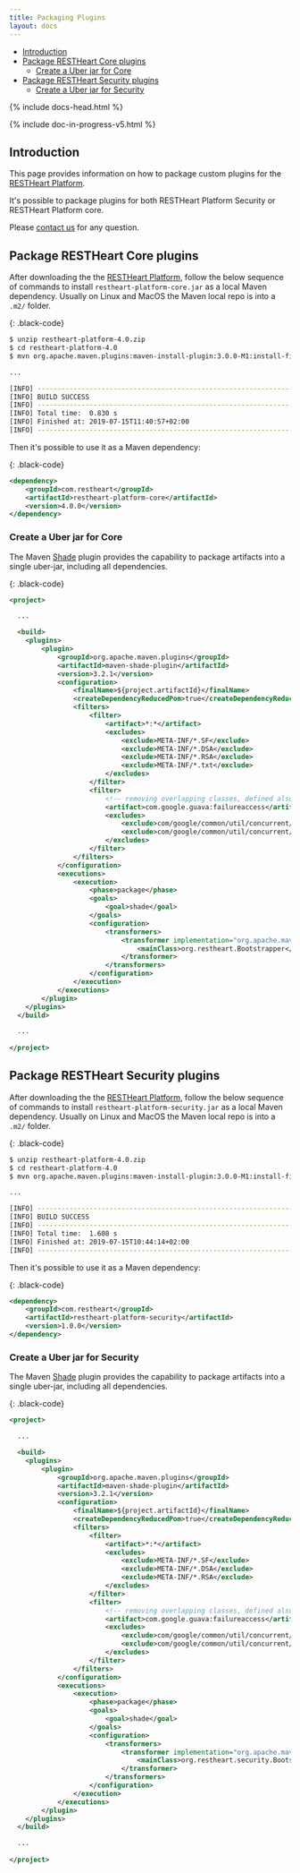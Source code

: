 ```yaml
---
title: Packaging Plugins
layout: docs
---
```


<div markdown="1" class="d-none d-xl-block col-xl-2 order-last bd-toc">

* [Introduction](#introduction)
* [Package RESTHeart Core plugins](#package-restheart-core-plugins)
  * [Create a Uber jar for Core](#create-a-uber-jar-for-core)
* [Package RESTHeart Security plugins](#package-restheart-security-plugins)
  * [Create a Uber jar for Security](#create-a-uber-jar-for-security) 

</div>

<div markdown="1" class="col-12 col-md-9 col-xl-8 py-md-3 bd-content">

{% include docs-head.html %} 

{% include doc-in-progress-v5.html %}

## Introduction

This page provides information on how to package custom plugins for the [RESTHeart Platform](https://restheart.org/get).

It's possible to package plugins for both RESTHeart Platform Security or RESTHeart Platform core.

Please [contact us](https://restheart.org/contact/) for any question.

## Package RESTHeart Core plugins

After downloading the the [RESTHeart Platform](https://restheart.org/get), follow the below sequence of commands to install `restheart-platform-core.jar` as a local Maven dependency. Usually on Linux and MacOS the Maven local repo is into a `.m2/` folder.

{: .black-code}
```bash
$ unzip restheart-platform-4.0.zip
$ cd restheart-platform-4.0
$ mvn org.apache.maven.plugins:maven-install-plugin:3.0.0-M1:install-file -Dfile=restheart-platform-core.jar

...

[INFO] ------------------------------------------------------------------------
[INFO] BUILD SUCCESS
[INFO] ------------------------------------------------------------------------
[INFO] Total time:  0.830 s
[INFO] Finished at: 2019-07-15T11:40:57+02:00
[INFO] ------------------------------------------------------------------------
```

Then it's possible to use it as a Maven dependency:

{: .black-code}
```xml
<dependency>
    <groupId>com.restheart</groupId>
    <artifactId>restheart-platform-core</artifactId>
    <version>4.0.0</version>
</dependency>
```

### Create a Uber jar for Core

The Maven [Shade](https://maven.apache.org/plugins/maven-shade-plugin/) plugin provides the capability to package artifacts into a single uber-jar, including all dependencies.

{: .black-code}
``` xml
<project>

  ...

  <build>
    <plugins>
        <plugin>
            <groupId>org.apache.maven.plugins</groupId>
            <artifactId>maven-shade-plugin</artifactId>
            <version>3.2.1</version>
            <configuration>
                <finalName>${project.artifactId}</finalName>
                <createDependencyReducedPom>true</createDependencyReducedPom>
                <filters>
                    <filter>
                        <artifact>*:*</artifact>
                        <excludes>
                            <exclude>META-INF/*.SF</exclude>
                            <exclude>META-INF/*.DSA</exclude>
                            <exclude>META-INF/*.RSA</exclude>
                            <exclude>META-INF/*.txt</exclude>
                        </excludes>
                    </filter>
                    <filter>
                        <!-- removing overlapping classes, defined also in guava -->
                        <artifact>com.google.guava:failureaccess</artifact>
                        <excludes>
                            <exclude>com/google/common/util/concurrent/internal/InternalFutureFailureAccess.class</exclude>
                            <exclude>com/google/common/util/concurrent/internal/InternalFutures.class</exclude>
                        </excludes>
                    </filter>
                </filters>
            </configuration>
            <executions>
                <execution>
                    <phase>package</phase>
                    <goals>
                        <goal>shade</goal>
                    </goals>
                    <configuration>
                        <transformers>
                            <transformer implementation="org.apache.maven.plugins.shade.resource.ManifestResourceTransformer">
                                <mainClass>org.restheart.Bootstrapper</mainClass>
                            </transformer>
                        </transformers>
                    </configuration>
                </execution>
            </executions>
        </plugin>
    </plugins>
  </build>

  ...
  
</project>
```

## Package RESTHeart Security plugins

After downloading the the [RESTHeart Platform](https://restheart.org/get), follow the below sequence of commands to install `restheart-platform-security.jar` as a local Maven dependency. Usually on Linux and MacOS the Maven local repo is into a `.m2/` folder.

{: .black-code}
```bash
$ unzip restheart-platform-4.0.zip
$ cd restheart-platform-4.0
$ mvn org.apache.maven.plugins:maven-install-plugin:3.0.0-M1:install-file -Dfile=restheart-platform-security.jar

...

[INFO] ------------------------------------------------------------------------
[INFO] BUILD SUCCESS
[INFO] ------------------------------------------------------------------------
[INFO] Total time:  1.608 s
[INFO] Finished at: 2019-07-15T10:44:14+02:00
[INFO] ------------------------------------------------------------------------
```

Then it's possible to use it as a Maven dependency:

{: .black-code}
```xml
<dependency>
    <groupId>com.restheart</groupId>
    <artifactId>restheart-platform-security</artifactId>
    <version>1.0.0</version>
</dependency>
```

### Create a Uber jar for Security

The Maven [Shade](https://maven.apache.org/plugins/maven-shade-plugin/) plugin provides the capability to package artifacts into a single uber-jar, including all dependencies.

{: .black-code}
``` xml
<project>

  ...

  <build>
    <plugins>
        <plugin>
            <groupId>org.apache.maven.plugins</groupId>
            <artifactId>maven-shade-plugin</artifactId>
            <version>3.2.1</version>
            <configuration>
                <finalName>${project.artifactId}</finalName>
                <createDependencyReducedPom>true</createDependencyReducedPom>
                <filters>
                    <filter>
                        <artifact>*:*</artifact>
                        <excludes>
                            <exclude>META-INF/*.SF</exclude>
                            <exclude>META-INF/*.DSA</exclude>
                            <exclude>META-INF/*.RSA</exclude>
                        </excludes>
                    </filter>
                    <filter>
                        <!-- removing overlapping classes, defined also in guava -->
                        <artifact>com.google.guava:failureaccess</artifact>
                        <excludes>
                            <exclude>com/google/common/util/concurrent/internal/InternalFutureFailureAccess.class</exclude>
                            <exclude>com/google/common/util/concurrent/internal/InternalFutures.class</exclude>
                        </excludes>
                    </filter>
                </filters>
            </configuration>
            <executions>
                <execution>
                    <phase>package</phase>
                    <goals>
                        <goal>shade</goal>
                    </goals>
                    <configuration>
                        <transformers>
                            <transformer implementation="org.apache.maven.plugins.shade.resource.ManifestResourceTransformer">
                                <mainClass>org.restheart.security.Bootstrapper</mainClass>
                            </transformer>
                        </transformers>
                    </configuration>
                </execution>
            </executions>
        </plugin>
    </plugins>
  </build>

  ...
  
</project>
```
</div>